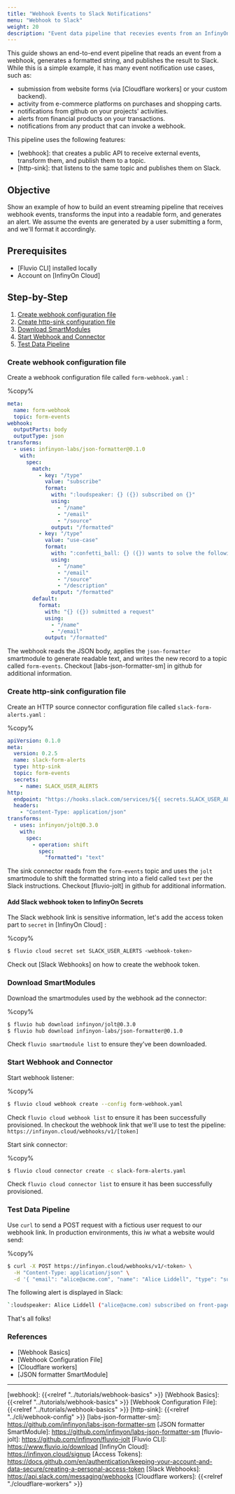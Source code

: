 ```yaml
---
title: "Webhook Events to Slack Notifications"
menu: "Webhook to Slack"
weight: 20
description: "Event data pipeline that recevies events from an InfinyOn Cloud Webhook and sends an alert to Slack"
---
```


This guide shows an end-to-end event pipeline that reads an event from a webhook, generates a formatted string, and publishes the result to Slack. While this is a simple example, it has many event notification use cases, such as: 

* submission from website forms (via [Cloudflare workers] or your custom backend).
* activity from e-commerce platforms on purchases and shopping carts.
* notifications from github on your projects' activities.
* alerts from financial products on your transactions.
* notifications from any product that can invoke a webhook.

This pipeline uses the following features:

* [webhook]: that creates a public API to receive external events, transform them, and publish them to a topic.
* [http-sink]: that listens to the same topic and publishes them on Slack. 


## Objective

Show an example of how to build an event streaming pipeline that receives webhook events, transforms the input into a readable form, and generates an alert. We assume the events are generated by a user submitting a form, and we'll format it accordingly.

## Prerequisites

* [Fluvio CLI] installed locally
* Account on [InfinyOn Cloud]

## Step-by-Step

1. [Create webhook configuration file](#create-webhook-configuration-file)
2. [Create http-sink configuration file](#create-http-sink-configuration-file)
3. [Download SmartModules](#download-smartmodules)
4. [Start Webhook and Connector](#start-webhook-and-connector)
5. [Test Data Pipeline](#test-data-pipeline)

### Create webhook configuration file

Create a webhook configuration file called `form-webhook.yaml` :

%copy%

```yaml
meta:
  name: form-webhook
  topic: form-events
webhook:
  outputParts: body
  outputType: json
transforms:
  - uses: infinyon-labs/json-formatter@0.1.0
    with:
      spec:
        match:
          - key: "/type"
            value: "subscribe"
            format:
              with: ":loudspeaker: {} ({}) subscribed on {}"
              using:
                - "/name"
                - "/email"
                - "/source"
              output: "/formatted"
          - key: "/type"
            value: "use-case"
            format:
              with: ":confetti_ball: {} ({}) wants to solve the following '{}' use-case:\n>{}"
              using:
                - "/name"
                - "/email"
                - "/source"
                - "/description"
              output: "/formatted"
        default:
          format:
            with: "{} ({}) submitted a request"
            using:
              - "/name"
              - "/email"
            output: "/formatted"
```

The webhook reads the JSON body, applies the `json-formatter` smartmodule to generate readable text, and writes the new record to a topic called `form-events`. Checkout [labs-json-formatter-sm] in github for additional information.


### Create http-sink configuration file

Create an HTTP source connector configuration file called `slack-form-alerts.yaml` :

%copy%

```yaml
apiVersion: 0.1.0
meta:
  version: 0.2.5
  name: slack-form-alerts
  type: http-sink
  topic: form-events
  secrets:
    - name: SLACK_USER_ALERTS
http:
  endpoint: "https://hooks.slack.com/services/${{ secrets.SLACK_USER_ALERTS }}"
  headers:
    - "Content-Type: application/json"
transforms:
  - uses: infinyon/jolt@0.3.0
    with:
      spec:
        - operation: shift
          spec:
            "formatted": "text"
```

The sink connector reads from the `form-events` topic and uses the `jolt` smartmodule to shift the formatted string into a field called `text` per the Slack instructions. Checkout [fluvio-jolt] in github for additional information.

#### Add Slack webhook token to InfinyOn Secrets

The Slack webhook link is sensitive information, let's add the access token part to `secret` in [InfinyOn Cloud] :

%copy%

```bash
$ fluvio cloud secret set SLACK_USER_ALERTS <webhook-token>
```

Check out [Slack Webhooks] on how to create the webhook token.


### Download SmartModules

Download the smartmodules used by the webhook ad the connector:

%copy%

```bash
$ fluvio hub download infinyon/jolt@0.3.0
$ fluvio hub download infinyon-labs/json-formatter@0.1.0
```

Check `fluvio smartmodule list` to ensure they've been downloaded.


### Start Webhook and Connector

Start webhook listener:

%copy%

```bash
$ fluvio cloud webhook create --config form-webhook.yaml
```
Check `fluvio cloud webhook list` to ensure it has been successfully provisioned. In checkout the webhook link that we'll use to test the pipeline: `https://infinyon.cloud/webhooks/v1/[token]`


Start sink connector:

%copy%

```bash
$ fluvio cloud connector create -c slack-form-alerts.yaml
```

Check `fluvio cloud connector list` to ensure it has been successfully provisioned.


### Test Data Pipeline

Use `curl` to send a POST request with a fictious user request to our webhook link. In production environments, this iw what a website would send:

%copy%

```bash
$ curl -X POST https://infinyon.cloud/webhooks/v1/<token> \
  -H "Content-Type: application/json" \
  -d '{ "email": "alice@acme.com", "name": "Alice Liddell", "type": "subscribe", "source": "front-page" }'
```

The following alert is displayed in Slack:

```bash
`:loudspeaker: Alice Liddell ("alice@acme.com) subscribed on front-page` will show-up in your slack channel.
```

That's all folks!

### References

* [Webhook Basics]
* [Webhook Configuration File]
* [Cloudflare workers]
* [JSON formatter SmartModule]

---

[webhook]:  {{<relref "../tutorials/webhook-basics" >}}
[Webhook Basics]: {{<relref "../tutorials/webhook-basics" >}}
[Webhook Configuration File]: {{<relref "../tutorials/webhook-basics" >}}
[http-sink]: {{<relref "../cli/webhook-config" >}}
[labs-json-formatter-sm]: https://github.com/infinyon/labs-json-formatter-sm
[JSON formatter SmartModule]: https://github.com/infinyon/labs-json-formatter-sm
[fluvio-jolt]: https://github.com/infinyon/fluvio-jolt
[Fluvio CLI]: https://www.fluvio.io/download
[InfinyOn Cloud]: https://infinyon.cloud/signup
[Access Tokens]: https://docs.github.com/en/authentication/keeping-your-account-and-data-secure/creating-a-personal-access-token
[Slack Webhooks]: https://api.slack.com/messaging/webhooks
[Cloudflare workers]: {{<relref "./cloudflare-workers" >}}
